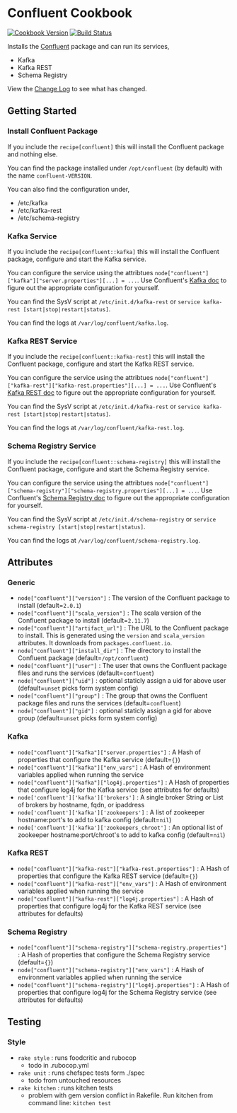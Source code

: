 Confluent Cookbook
==================

[![Cookbook Version](https://img.shields.io/cookbook/v/confluent.svg)](https://community.opscode.com/cookbooks/confluent)
[![Build Status](https://travis-ci.org/bbaugher/confluent.svg?branch=master)](https://travis-ci.org/bbaugher/confluent)

Installs the [Confluent](http://confluent.io/) package and can run its services,

 * Kafka
 * Kafka REST
 * Schema Registry

View the [Change Log](CHANGELOG.md) to see what has changed.

Getting Started
---------------

### Install Confluent Package

If you include the `recipe[confluent]` this will install the Confluent package and nothing else.

You can find the package installed under `/opt/confluent` (by default) with the name `confluent-VERSION`.

You can also find the configuration under,

 * /etc/kafka
 * /etc/kafka-rest
 * /etc/schema-registry

### Kafka Service

If you include the `recipe[confluent::kafka]` this will install the Confluent package, configure and start the Kafka service.

You can configure the service using the attribtues `node["confluent"]["kafka"]["server.properties"][...] = ...`.
Use Confluent's [Kafka doc](http://docs.confluent.io/current/kafka/deployment.html#important-configuration-options)
to figure out the appropriate configuration for yourself.

You can find the SysV script at `/etc/init.d/kafka-rest` or `service kafka-rest [start|stop|restart|status]`.

You can find the logs at `/var/log/confluent/kafka.log`.

### Kafka REST Service

If you include the `recipe[confluent::kafka-rest]` this will install the Confluent package, configure and start the
Kafka REST service.

You can configure the service using the attribtues `node["confluent"]["kafka-rest"]["kafka-rest.properties"][...] = ...`.
Use Confluent's [Kafka REST doc](http://docs.confluent.io/current/kafka-rest/docs/config.html) to figure out the
appropriate configuration for yourself.

You can find the SysV script at `/etc/init.d/kafka-rest` or `service kafka-rest [start|stop|restart|status]`.

You can find the logs at `/var/log/confluent/kafka-rest.log`.

### Schema Registry Service

If you include the `recipe[confluent::schema-registry]` this will install the Confluent package, configure and start the
Schema Registry service.

You can configure the service using the attribtues `node["confluent"]["schema-registry"]["schema-registry.properties"][...] = ...`.
Use Confluent's [Schema Registry doc](http://docs.confluent.io/current/schema-registry/docs/config.html) to figure out the
appropriate configuration for yourself.

You can find the SysV script at `/etc/init.d/schema-registry` or `service schema-registry [start|stop|restart|status]`.

You can find the logs at `/var/log/confluent/schema-registry.log`.

Attributes
----------

### Generic

 * `node["confluent"]["version"]` : The version of the Confluent package to install (default=`2.0.1`)
 * `node["confluent"]["scala_version"]` : The scala version of the Confluent package to install (default=`2.11.7`)
 * `node["confluent"]["artifact_url"]` : The URL to the Confluent package to install. This is generated using the `version` and `scala_version` attributes. It downloads from `packages.confluent.io`.
 * `node["confluent"]["install_dir"]` : The directory to install the Confluent package (default=`/opt/confluent`)
 * `node["confluent"]["user"]` : The user that owns the Confluent package files and runs the services (default=`confluent`)
 * `node["confluent"]["uid"]` : optional staticly assign a uid for above user (default=`unset` picks form system config)
 * `node["confluent"]["group"]` : The group that owns the Confluent package files and runs the services (default=`confluent`)
 * `node["confluent"]["gid"]` : optional staticly assign a gid for above group (default=`unset` picks form system config)

### Kafka

 * `node["confluent"]["kafka"]["server.properties"]` : A Hash of properties that configure the Kafka service (default=`{}`)
 * `node["confluent"]["kafka"]["env_vars"]` : A Hash of environment variables applied when running the service
 * `node["confluent"]["kafka"]["log4j.properties"]` : A Hash of properties that configure log4j for the Kafka service (see attributes for defaults)
 * `node['confluent']['kafka']['brokers']` : A single broker String or List of brokers by hostname, fqdn, or ipaddress
 * `node['confluent']['kafka']['zookeepers']` : A list of zookeeper hostname:port's to add to kafka config (default=`nil`)
 * `node['confluent']['kafka']['zookeepers_chroot']` : An optional list of zookeeper hostname:port/chroot's to add to kafka config (default=`nil`)

### Kafka REST

 * `node["confluent"]["kafka-rest"]["kafka-rest.properties"]` : A Hash of properties that configure the Kafka REST service (default=`{}`)
 * `node["confluent"]["kafka-rest"]["env_vars"]` : A Hash of environment variables applied when running the service
 * `node["confluent"]["kafka-rest"]["log4j.properties"]` : A Hash of properties that configure log4j for the Kafka REST service (see attributes for defaults)

### Schema Registry

 * `node["confluent"]["schema-registry"]["schema-registry.properties"]` : A Hash of properties that configure the Schema Registry service (default=`{}`)
 * `node["confluent"]["schema-registry"]["env_vars"]` : A Hash of environment variables applied when running the service
 * `node["confluent"]["schema-registry"]["log4j.properties"]` : A Hash of properties that configure log4j for the Schema Registry service (see attributes for defaults)

Testing
-------

### Style
* `rake style` : runs foodcritic and rubocop
  * todo in .rubocop.yml
* `rake unit` : runs chefspec tests form ./spec
  * todo from untouched resources
* `rake kitchen` : runs kitchen tests
  * problem with gem version conflict in Rakefile.  Run kitchen from command line: `kitchen test`
